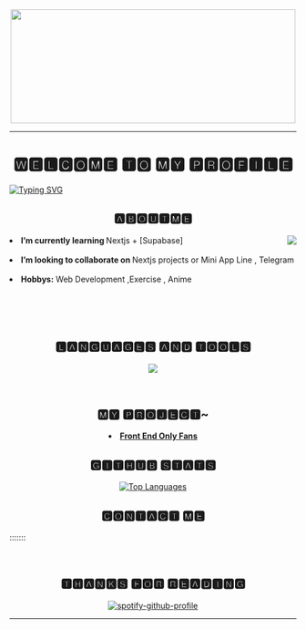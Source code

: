 <!--Header: start-->
<div align="center">
<img src="https://64.media.tumblr.com/d871f029ad4206d17cc6fb52febcd9f7/8cd61287d918f445-fd/s400x600/5887ea80395a0ebafe46468d8411e327c44d01b4.gif" width=500 height=200 >
  
</div>


---

<h1 align="center">
🆆🅴🅻🅲🅾🅼🅴 🆃🅾 🅼🆈 🅿🆁🅾🅵🅸🅻🅴 
</h1>


[![Typing SVG](https://readme-typing-svg.demolab.com?font=Fira+Code&pause=1000&random=false&width=435&lines=Hi+there)](https://git.io/typing-svg)



<h2 align="center">🅰🅱🅾🆄🆃🅼🅴 </h2>



  <div align="center">
<img src="https://64.media.tumblr.com/aadfdb60166729019172734b3c1e297d/8e2e83f59d83336e-fa/s400x600/b35e39b5576e3320cab2976746069afc590d9b90.gif" align="right">
    
  </div>
  
<div align="left">
  
<li><b>I’m currently learning </b> Nextjs + [Supabase]  </li>
<br>
<li><b>I’m looking to collaborate on </b>  Nextjs projects or Mini App Line , Telegram</li>
<br>
<li>
<b>Hobbys:</b> Web Development ,Exercise , Anime
</li>

</div>
<br><br><br><br>


<h2 align="center">🅻🅰🅽🅶🆄🅰🅶🅴🆂 🅰🅽🅳 🆃🅾🅾🅻🆂</h2>

<div>
<p align="center">
  <p align="center">
  <a href="https://skillicons.dev">
    <img src="https://skillicons.dev/icons?i=github,bootstrap,tailwind,css,html,php,nextjs,react,py,js,ts,nodejs,mysql,supabase,ps&perline=6" />
  </a>
  </p>
<br>
<div>

<div align="center">
<h2 align="center"> 🅼🆈 🅿🆁🅾🅹🅴🅲🆃~</h2>
<li><b>
 
<a href="https://onlyme-6yjbcz97d-mooswans-projects.vercel.app" target="_blank">
  Front End Only Fans
  </a>
</li></b>
  </div>
</p>

<h2 align="center">🅶🅸🆃🅷🆄🅱 🆂🆃🅰🆃🆂</h2>
  <p align="center">
<a href="https://github.com/mooswan" align="left"><img src="https://github-readme-stats.vercel.app/api/top-langs/?username=mooswan&langs_count=10&title_color=0891b2&text_color=ffffff&icon_color=0891b2&bg_color=1c1917&hide_border=true&locale=en&custom_title=Top%20%Languages" alt="Top Languages" /></a>
   </p> 
   
<h2 align="center">🅲🅾🅽🆃🅰🅲🆃 🅼🅴</h2>
  <div align="center">
  </div>

<p>

  :::::::
</p>

</div>
<br>
<div>

<h2 align="center">🆃🅷🅰🅽🅺🆂 🅵🅾🆁 🆁🅴🅰🅳🅸🅽🅶</h2>

<div align="center">
  
[![spotify-github-profile](https://spotify-github-profile.vercel.app/api/view?uid=31lr37jswhikqaskzoksiqq7xota&cover_image=true&theme=natemoo-re&show_offline=true&background_color=ffffff&interchange=true&bar_color=53b14f&bar_color_cover=true)](https://spotify-github-profile.vercel.app/api/view?uid=31lr37jswhikqaskzoksiqq7xota&redirect=true)

</div>

<hr>
